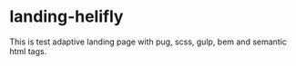 # landing-helifly
This is test adaptive landing page with pug, scss, gulp, bem and semantic html tags.
